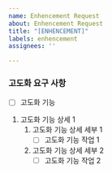 ```yaml
---
name: Enhencement Request
about: Enhencement Request
title: "[ENHENCEMENT]"
labels: enhencement
assignees: ''

---
```


### 고도화 요구 사항

- [ ] 고도화 기능
1. 고도화 기능 상세 1
   1. 고도화 기능 상세 세부 1
        - [ ] 고도화 기능 작업 1
    2.  고도화 기능 상세 세부 2
        - [ ] 고도화 기능 작업 2
